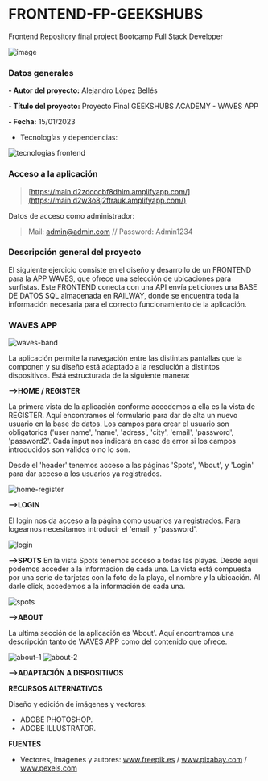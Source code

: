 # FRONTEND-FP-GEEKSHUBS
Frontend Repository final project Bootcamp Full Stack Developer

![image](https://user-images.githubusercontent.com/113507322/205169800-ae8aeff3-2afc-467c-8c53-6c1637671770.png)

### Datos generales

**- Autor del proyecto:** Alejandro López Bellés

**- Título del proyecto:** Proyecto Final GEEKSHUBS ACADEMY - WAVES APP

**- Fecha:** 15/01/2023

- Tecnologías y dependencias: 

![tecnologias frontend](https://user-images.githubusercontent.com/113507322/212434438-c2da5f9a-07d0-4e16-b6eb-60bae0525eb0.jpg)


 ### Acceso a la aplicación

> [https://main.d2zdcocbf8dhlm.amplifyapp.com/](https://main.d2w3o8j2ftrauk.amplifyapp.com/)

Datos de acceso como administrador: 

> Mail: admin@admin.com // Password: Admin1234

 ### Descripción general del proyecto 

El siguiente ejercicio consiste en el diseño y desarrollo de un FRONTEND para la APP WAVES, que ofrece una selección de ubicaciones para surfistas. Este FRONTEND conecta con una API envía peticiones una BASE DE DATOS SQL almacenada en RAILWAY, donde se encuentra toda la información necesaria para el correcto funcionamiento de la aplicación.


 ###  WAVES APP
 ![waves-band](https://user-images.githubusercontent.com/113507322/212435385-f1d34478-5473-4f50-8172-2cc849e3b65e.png)
 

La aplicación permite la navegación entre las distintas pantallas que la componen y su diseño está adaptado a la resolución a distintos dispositivos. Está estructurada de la siguiente manera:
 
 
**-->HOME / REGISTER** 

La primera vista de la aplicación conforme accedemos a ella es la vista de REGISTER. Aquí encontramos el formulario para dar de alta un nuevo usuario en la base de datos. Los campos para crear el usuario son obligatorios ('user name', 'name', 'adress', 'city', 'email', 'password', 'password2'. Cada input nos indicará en caso de error si los campos introducidos son válidos o no lo son. 

Desde el 'header' tenemos acceso a las páginas 'Spots', 'About', y 'Login'  para dar acceso a los usuarios ya registrados. 

![home-register](https://user-images.githubusercontent.com/113507322/212437266-e13e9834-0d77-45b6-bd1c-0c2e0e5e68c2.png)

**-->LOGIN**

El login nos da acceso a la página como usuarios ya registrados. Para logearnos necesitamos introducir el 'email' y 'password'.

![login](https://user-images.githubusercontent.com/113507322/212439311-8009d9db-7cc9-4df1-9c84-d7636349f63f.png)

**-->SPOTS**
En la vista Spots tenemos acceso a todas las playas. Desde aquí podemos acceder a la información de cada una. 
La vista está compuesta por una serie de tarjetas con la foto de la playa, el nombre y la ubicación. Al darle click, accedemos a la información de cada una. 

![spots](https://user-images.githubusercontent.com/113507322/212439530-c2f7a6f2-91d3-4981-84f6-40cdbc6611cb.png)


**-->ABOUT**

La ultima sección de la aplicación es 'About'. Aquí encontramos una descripción tanto de WAVES APP como del contenido que ofrece. 

![about-1](https://user-images.githubusercontent.com/113507322/212439722-7fdb2da0-7b08-4da4-af98-af9c4f1b9ccb.png)
![about-2](https://user-images.githubusercontent.com/113507322/212439727-0c868d11-aa23-4372-8d01-30cb5d2ae469.png)



**-->ADAPTACIÓN A DISPOSITIVOS**

**RECURSOS ALTERNATIVOS**

Diseño y edición de imágenes y vectores:
  - ADOBE PHOTOSHOP.
  - ADOBE ILLUSTRATOR. 

**FUENTES**

- Vectores, imágenes y autores: www.freepik.es / www.pixabay.com / www.pexels.com


 

 
